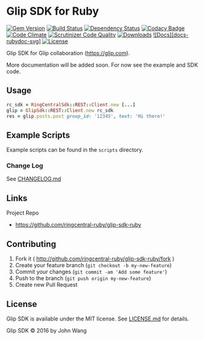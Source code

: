 Glip SDK for Ruby
=================

[![Gem Version][gem-version-svg]][gem-version-link]
[![Build Status][build-status-svg]][build-status-link]
[![Dependency Status][dependency-status-svg]][dependency-status-link]
[![Codacy Badge][codacy-svg]][codacy-link]
[![Code Climate][codeclimate-status-svg]][codeclimate-status-link]
[![Scrutinizer Code Quality][scrutinizer-status-svg]][scrutinizer-status-link]
[![Downloads][downloads-svg]][downloads-link]
[![Docs][docs-rubydoc-svg]][docs-rubydoc-link]
[![License][license-svg]][license-link]

Glip SDK for Glip collaboration (https://glip.com).

More documentation will be added soon. For now see the example and SDK code.

## Usage

```ruby
rc_sdk = RingCentralSdk::REST::Client.new [...]
glip = GlipSdk::REST::Client.new rc_sdk
res = glip.posts.post group_id: '12345', text: 'Hi there!'
```

## Example Scripts

Example scripts can be found in the `scripts` directory.

### Change Log

See [CHANGELOG.md](CHANGELOG.md)

## Links

Project Repo

* https://github.com/ringcentral-ruby/glip-sdk-ruby

## Contributing

1. Fork it ( http://github.com/ringcentral-ruby/glip-sdk-ruby/fork )
2. Create your feature branch (`git checkout -b my-new-feature`)
3. Commit your changes (`git commit -am 'Add some feature'`)
4. Push to the branch (`git push origin my-new-feature`)
5. Create new Pull Request

## License

Glip SDK is available under the MIT license. See [LICENSE.md](LICENSE.md) for details.

Glip SDK &copy; 2016 by John Wang

 [gem-version-svg]: https://badge.fury.io/rb/glip_sdk.svg
 [gem-version-link]: http://badge.fury.io/rb/glip_sdk
 [downloads-svg]: http://ruby-gem-downloads-badge.herokuapp.com/glip_sdk
 [downloads-link]: https://rubygems.org/gems/glip_sdk
 [build-status-svg]: https://api.travis-ci.org/ringcentral-ruby/glip-sdk-ruby.svg?branch=master
 [build-status-link]: https://travis-ci.org/ringcentral-ruby/glip-sdk-ruby
 [coverage-status-svg]: https://coveralls.io/repos/ringcentral-ruby/glip-sdk-ruby/badge.svg?branch=master
 [coverage-status-link]: https://coveralls.io/r/ringcentral-ruby/glip-sdk-ruby?branch=master
 [dependency-status-svg]: https://gemnasium.com/ringcentral-ruby/glip-sdk-ruby.svg
 [dependency-status-link]: https://gemnasium.com/ringcentral-ruby/glip-sdk-ruby
 [codacy-svg]: https://api.codacy.com/project/badge/Grade/eb469b5958d04fd188c37a999ac3620d
 [codacy-link]: https://www.codacy.com/app/ringcentral-ruby/glip-sdk-ruby
 [codeclimate-status-svg]: https://codeclimate.com/github/ringcentral-ruby/glip-sdk-ruby/badges/gpa.svg
 [codeclimate-status-link]: https://codeclimate.com/github/ringcentral-ruby/glip-sdk-ruby
 [scrutinizer-status-svg]: https://scrutinizer-ci.com/g/ringcentral-ruby/glip-sdk-ruby/badges/quality-score.png?b=master
 [scrutinizer-status-link]: https://scrutinizer-ci.com/g/ringcentral-ruby/glip-sdk-ruby/?branch=master
 [docs-readthedocs-svg]: https://img.shields.io/badge/docs-readthedocs-blue.svg
 [docs-rubydoc-link]: http://www.rubydoc.info/gems/ringcentral_sdk/
 [license-svg]: https://img.shields.io/badge/license-MIT-blue.svg
 [license-link]: https://github.com/ringcentral-ruby/glip-sdk-ruby/blob/master/LICENSE.md
